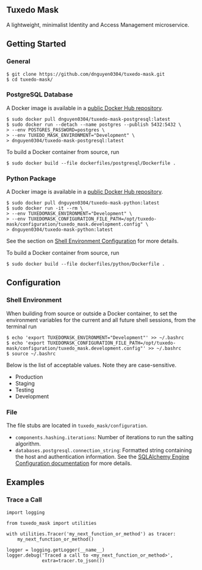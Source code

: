 Tuxedo Mask
-----------
A lightweight, minimalist Identity and Access Management microservice.

Getting Started
---------------
### General
```
$ git clone https://github.com/dnguyen0304/tuxedo-mask.git
$ cd tuxedo-mask/ 
```

### PostgreSQL Database
A Docker image is available in a [public Docker Hub repository](https://hub.docker.com/r/dnguyen0304/tuxedo-mask-postgresql/).
```
$ sudo docker pull dnguyen0304/tuxedo-mask-postgresql:latest
$ sudo docker run --detach --name postgres --publish 5432:5432 \
> --env POSTGRES_PASSWORD=postgres \
> --env TUXEDO_MASK_ENVIRONMENT="Development" \
> dnguyen0304/tuxedo-mask-postgresql:latest
```

To build a Docker container from source, run
```
$ sudo docker build --file dockerfiles/postgresql/Dockerfile .
```

### Python Package
A Docker image is available in a [public Docker Hub repository](https://hub.docker.com/r/dnguyen0304/tuxedo-mask-python/).
```
$ sudo docker pull dnguyen0304/tuxedo-mask-python:latest
$ sudo docker run -it --rm \
> --env TUXEDOMASK_ENVIRONMENT="Development" \
> --env TUXEDOMASK_CONFIGURATION_FILE_PATH=/opt/tuxedo-mask/configuration/tuxedo_mask.development.config" \
> dnguyen0304/tuxedo-mask-python:latest
```

See the section on [Shell Environment Configuration](#shell-environment) for more details.

To build a Docker container from source, run
```
$ sudo docker build --file dockerfiles/python/Dockerfile .
```

Configuration
-------------
### Shell Environment
When building from source or outside a Docker container, to set the environment variables for the current and all future shell sessions, from the terminal run
```
$ echo 'export TUXEDOMASK_ENVIRONMENT="Development"' >> ~/.bashrc
$ echo 'export TUXEDOMASK_CONFIGURATION_FILE_PATH=/opt/tuxedo-mask/configuration/tuxedo_mask.development.config"' >> ~/.bashrc
$ source ~/.bashrc
```

Below is the list of acceptable values. Note they are case-sensitive.
- Production
- Staging
- Testing
- Development

### File
The file stubs are located in `tuxedo_mask/configuration`.
- `components.hashing.iterations`: Number of iterations to run the salting algorithm.
- `databases.postgresql.connection_string`: Formatted string containing the host and authentication information. See the [SQLAlchemy Engine Configuration documentation](http://docs.sqlalchemy.org/en/latest/core/engines.html) for more details.

Examples
--------
### Trace a Call
```
import logging

from tuxedo_mask import utilities

with utilities.Tracer('my_next_function_or_method') as tracer:
    my_next_function_or_method()

logger = logging.getLogger(__name__)
logger.debug('Traced a call to <my_next_function_or_method>',
             extra=tracer.to_json())
```